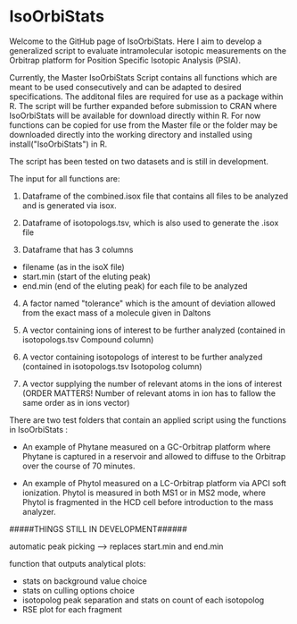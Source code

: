 # IsoOrbiStats

Welcome to the GitHub page of IsoOrbiStats. Here I aim to develop a generalized script to evaluate intramolecular isotopic measurements on the Orbitrap platform for Position Specific Isotopic Analysis (PSIA).

Currently, the Master IsoOrbiStats Script contains all functions which are meant to be used consecutively and can be adapted to desired specifications.
The additonal files are required for use as a package within R. The script will be further expanded before submission to CRAN where IsoOrbiStats will be available for download directly within R. For now functions can be copied for use from the Master file or the folder may be downloaded directly into the working directory and installed using install("IsoOrbiStats") in R. 

The script has been tested on two datasets and is still in development.

The input for all functions are:

1. Dataframe of the combined.isox file that contains all files to be analyzed and is generated via isox.

2. Dataframe of isotopologs.tsv, which is also used to generate the .isox file

3. Dataframe that has 3 columns
  - filename (as in the isoX file)
  - start.min (start of the eluting peak)
  - end.min (end of the eluting peak)
  for each file to be analyzed

4. A factor named "tolerance" which is the amount of deviation allowed from the exact mass of a molecule given in Daltons

5. A vector containing ions of interest to be further analyzed (contained in isotopologs.tsv Compound column)

6. A vector containing isotopologs of interest to be further analyzed (contained in isotopologs.tsv Isotopolog column)

7. A vector supplying the number of relevant atoms in the ions of interest (ORDER MATTERS! Number of relevant atoms in ion has to fallow the same order as in ions vector)

There are two test folders that contain an applied script using the functions in IsoOrbiStats :

- An example of Phytane measured on a GC-Orbitrap platform where Phytane is captured in a reservoir and allowed to diffuse to the Orbitrap over the course of 70 minutes.

- An example of Phytol measured on a LC-Orbitrap platform via APCI soft ionization. Phytol is measured in both MS1 or in MS2 mode, where Phytol is fragmented in the HCD cell before introduction to the mass analyzer.


#####THINGS STILL IN DEVELOPMENT###### 

automatic peak picking --> replaces start.min and end.min 

function that outputs analytical plots: 
  - stats on background value choice 
  - stats on culling options choice 
  - isotopolog peak separation and stats on count of each isotopolog 
  - RSE plot for each fragment
